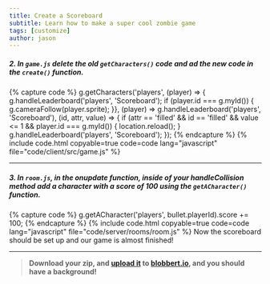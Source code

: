 ```yaml
---
title: Create a Scoreboard
subtitle: Learn how to make a super cool zombie game
tags: [customize]
author: jason
---
```


##### 2. In `game.js` delete the old `getCharacters()` code and ad the new code in the `create()` function.

{% capture code %}
		g.getCharacters('players',
		(player) => {
			g.handleLeaderboard('players', 'Scoreboard');
			if (player.id === g.myId()) {
				g.cameraFollow(player.sprite);
			}},
		(player) => g.handleLeaderboard('players', 'Scoreboard'),
		(id, attr, value) => {
			if (attr == 'filled' && id == 'filled' &&
				value <= 1 && player.id === g.myId()) {
					location.reload();
				}
			g.handleLeaderboard('players', 'Scoreboard');
		});
{% endcapture %}
{% include code.html copyable=true code=code lang="javascript" file="code/client/src/game.js" %}

<hr class="uk-margin-medium">

##### 3. In `room.js`, in the onupdate function, inside of your handleCollision method add a character with a score of 100 using the `getACharacter()` function.

{% capture code %}
	g.getACharacter('players', bullet.playerId).score += 100;
{% endcapture %}
{% include code.html copyable=true code=code lang="javascript" file="code/server/rooms/room.js" %}
Now the scoreboard should be set up and our game is almost finished!

<hr class="uk-margin-medium">

> **Download your zip, and [upload it](/tutorials/uploadtoserver/) to [blobbert.io](https://blobbert.io/), and you should have a background!**

